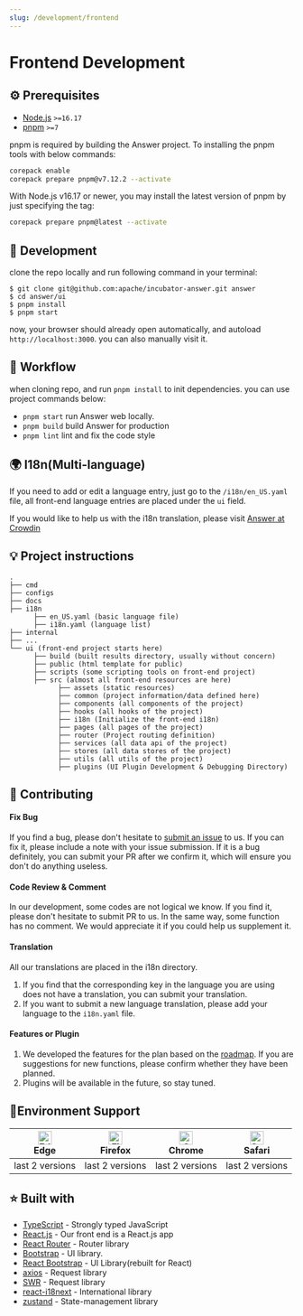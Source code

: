 ```yaml
---
slug: /development/frontend
---
```


# Frontend Development

## ⚙️ Prerequisites

- [Node.js](https://nodejs.org/) `>=16.17`
- [pnpm](https://pnpm.io/) `>=7`

pnpm is required by building the Answer project. To installing the pnpm tools with below commands:

```bash
corepack enable
corepack prepare pnpm@v7.12.2 --activate
```

With Node.js v16.17 or newer, you may install the latest version of pnpm by just specifying the tag:

```bash
corepack prepare pnpm@latest --activate
```

## 🔨 Development

clone the repo locally and run following command in your terminal:

```shell
$ git clone git@github.com:apache/incubator-answer.git answer
$ cd answer/ui
$ pnpm install
$ pnpm start
```

now, your browser should already open automatically, and autoload `http://localhost:3000`.
you can also manually visit it.

## 👷 Workflow

when cloning repo, and run `pnpm install` to init dependencies. you can use project commands below:

- `pnpm start` run Answer web locally.
- `pnpm build` build Answer for production
- `pnpm lint` lint and fix the code style

## 🌍 I18n(Multi-language)
If you need to add or edit a language entry, just go to the `/i18n/en_US.yaml` file,
all front-end language entries are placed under the `ui` field.

If you would like to help us with the i18n translation, please visit [Answer at Crowdin](https://crowdin.com/translate/answer)

## 💡 Project instructions

```
.
├── cmd
├── configs
├── docs
├── i18n
      ├── en_US.yaml (basic language file)
      ├── i18n.yaml (language list)
├── internal
├── ...
└── ui (front-end project starts here)
      ├── build (built results directory, usually without concern)
      ├── public (html template for public)
      ├── scripts (some scripting tools on front-end project)
      ├── src (almost all front-end resources are here)
            ├── assets (static resources)
            ├── common (project information/data defined here)
            ├── components (all components of the project)
            ├── hooks (all hooks of the project)
            ├── i18n (Initialize the front-end i18n)
            ├── pages (all pages of the project)
            ├── router (Project routing definition)
            ├── services (all data api of the project)
            ├── stores (all data stores of the project)
            ├── utils (all utils of the project)
            ├── plugins (UI Plugin Development & Debugging Directory)
```

## 🤝 Contributing

#### Fix Bug
If you find a bug, please don't hesitate to [submit an issue](https://github.com/apache/incubator-answer/issues) to us.
If you can fix it, please include a note with your issue submission.
If it is a bug definitely, you can submit your PR after we confirm it, which will ensure you don't do anything useless.

#### Code Review & Comment
In our development, some codes are not logical we know. If you find it, please don't hesitate to submit PR to us.
In the same way, some function has no comment. We would appreciate it if you could help us supplement it.

#### Translation
All our translations are placed in the i18n directory.

1. If you find that the corresponding key in the language you are using does not have a translation, you can submit your translation.
2. If you want to submit a new language translation, please add your language to the `i18n.yaml` file.

#### Features or Plugin
1. We developed the features for the plan based on the [roadmap](https://github.com/orgs/apache/projects/301). If you are suggestions for new functions, please confirm whether they have been planned.
2. Plugins will be available in the future, so stay tuned.

## 📱Environment Support

| [<img src="https://raw.githubusercontent.com/alrra/browser-logos/master/src/edge/edge_48x48.png" alt="Edge" width="24px" height="24px" />](http://godban.github.io/browsers-support-badges/)<br />Edge | [<img src="https://raw.githubusercontent.com/alrra/browser-logos/master/src/firefox/firefox_48x48.png" alt="Firefox" width="24px" height="24px" />](http://godban.github.io/browsers-support-badges/)<br />Firefox | [<img src="https://raw.githubusercontent.com/alrra/browser-logos/master/src/chrome/chrome_48x48.png" alt="Chrome" width="24px" height="24px" />](http://godban.github.io/browsers-support-badges/)<br />Chrome | [<img src="https://raw.githubusercontent.com/alrra/browser-logos/master/src/safari/safari_48x48.png" alt="Safari" width="24px" height="24px" />](http://godban.github.io/browsers-support-badges/)<br />Safari |
| ---------------------------------------------------------------------------------------------------------------------------------------------------------------------------------------------------- | ---------------------------------------------------------------------------------------------------------------------------------------------------------------------------------------------------------------- | ------------------------------------------------------------------------------------------------------------------------------------------------------------------------------------------------------------ | ------------------------------------------------------------------------------------------------------------------------------------------------------------------------------------------------------------ |
| last 2 versions                                                                                                                                                                                          | last 2 versions                                                                                                                                                                                                  | last 2 versions                                                                                                                                                                                              | last 2 versions                                                                                                                                                                                              |

## ⭐ Built with
- [TypeScript](https://www.typescriptlang.org/) - Strongly typed JavaScript
- [React.js](https://reactjs.org/) - Our front end is a React.js app
- [React Router](https://reactrouter.com/en/main) - Router library
- [Bootstrap](https://getbootstrap.com/) - UI library.
- [React Bootstrap](https://react-bootstrap.github.io/) - UI Library(rebuilt for React)
- [axios](https://github.com/axios/axios) - Request library
- [SWR](https://swr.bootcss.com/) - Request library
- [react-i18next](https://react.i18next.com/) - International library
- [zustand](https://github.com/pmndrs/zustand) - State-management library

